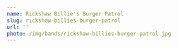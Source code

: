 ```yaml
---
name: Rickshaw Billie's Burger Patrol
slug: rickshaw-billies-burger-patrol
url: ''
photo: /img/bands/rickshaw-billies-burger-patrol.jpg
---
```

